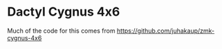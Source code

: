 # Dactyl Cygnus 4x6

Much of the code for this comes from <https://github.com/juhakaup/zmk-cygnus-4x6>

